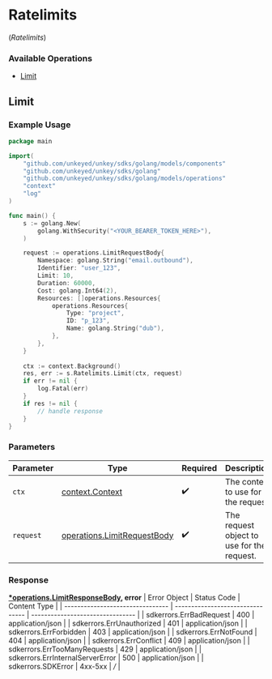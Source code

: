 # Ratelimits
(*Ratelimits*)

### Available Operations

* [Limit](#limit)

## Limit

### Example Usage

```go
package main

import(
	"github.com/unkeyed/unkey/sdks/golang/models/components"
	"github.com/unkeyed/unkey/sdks/golang"
	"github.com/unkeyed/unkey/sdks/golang/models/operations"
	"context"
	"log"
)

func main() {
    s := golang.New(
        golang.WithSecurity("<YOUR_BEARER_TOKEN_HERE>"),
    )

    request := operations.LimitRequestBody{
        Namespace: golang.String("email.outbound"),
        Identifier: "user_123",
        Limit: 10,
        Duration: 60000,
        Cost: golang.Int64(2),
        Resources: []operations.Resources{
            operations.Resources{
                Type: "project",
                ID: "p_123",
                Name: golang.String("dub"),
            },
        },
    }
    
    ctx := context.Background()
    res, err := s.Ratelimits.Limit(ctx, request)
    if err != nil {
        log.Fatal(err)
    }
    if res != nil {
        // handle response
    }
}
```

### Parameters

| Parameter                                                                  | Type                                                                       | Required                                                                   | Description                                                                |
| -------------------------------------------------------------------------- | -------------------------------------------------------------------------- | -------------------------------------------------------------------------- | -------------------------------------------------------------------------- |
| `ctx`                                                                      | [context.Context](https://pkg.go.dev/context#Context)                      | :heavy_check_mark:                                                         | The context to use for the request.                                        |
| `request`                                                                  | [operations.LimitRequestBody](../../models/operations/limitrequestbody.md) | :heavy_check_mark:                                                         | The request object to use for the request.                                 |


### Response

**[*operations.LimitResponseBody](../../models/operations/limitresponsebody.md), error**
| Error Object                     | Status Code                      | Content Type                     |
| -------------------------------- | -------------------------------- | -------------------------------- |
| sdkerrors.ErrBadRequest          | 400                              | application/json                 |
| sdkerrors.ErrUnauthorized        | 401                              | application/json                 |
| sdkerrors.ErrForbidden           | 403                              | application/json                 |
| sdkerrors.ErrNotFound            | 404                              | application/json                 |
| sdkerrors.ErrConflict            | 409                              | application/json                 |
| sdkerrors.ErrTooManyRequests     | 429                              | application/json                 |
| sdkerrors.ErrInternalServerError | 500                              | application/json                 |
| sdkerrors.SDKError               | 4xx-5xx                          | */*                              |
